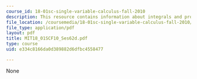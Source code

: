 ```yaml
---
course_id: 18-01sc-single-variable-calculus-fall-2010
description: This resource contains information about integrals and probability.
file_location: /coursemedia/18-01sc-single-variable-calculus-fall-2010/e334c8166da0d389882d6dfbc4558477_MIT18_01SCF10_Ses62d.pdf
file_type: application/pdf
layout: pdf
title: MIT18_01SCF10_Ses62d.pdf
type: course
uid: e334c8166da0d389882d6dfbc4558477

---
```

None